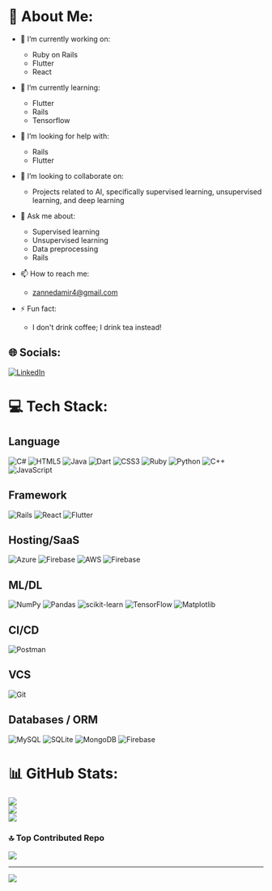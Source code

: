 # 💫 About Me:

- 🔭 I’m currently working on:
  - Ruby on Rails
  - Flutter
  - React

- 🌱 I’m currently learning:
  - Flutter
  - Rails
  - Tensorflow

- 🤝 I’m looking for help with:
  - Rails
  - Flutter

- 👯 I’m looking to collaborate on:
  - Projects related to AI, specifically supervised learning, unsupervised learning, and deep learning

- 💬 Ask me about:
  - Supervised learning
  - Unsupervised learning
  - Data preprocessing
  - Rails

- 📫 How to reach me:
  - zannedamir4@gmail.com

- ⚡ Fun fact:
  - I don't drink coffee; I drink tea instead!





## 🌐 Socials:
[![LinkedIn](https://img.shields.io/badge/LinkedIn-%230077B5.svg?logo=linkedin&logoColor=white)](https://linkedin.com/in/amir-zanned-a83794248) 

# 💻 Tech Stack:

## Language
![C#](https://img.shields.io/badge/c%23-%23239120.svg?style=for-the-badge&logo=csharp&logoColor=white)
![HTML5](https://img.shields.io/badge/html5-%23E34F26.svg?style=for-the-badge&logo=html5&logoColor=white)
![Java](https://img.shields.io/badge/java-%23ED8B00.svg?style=for-the-badge&logo=openjdk&logoColor=white)
![Dart](https://img.shields.io/badge/dart-%230175C2.svg?style=for-the-badge&logo=dart&logoColor=white)
![CSS3](https://img.shields.io/badge/css3-%231572B6.svg?style=for-the-badge&logo=css3&logoColor=white)
![Ruby](https://img.shields.io/badge/ruby-%23CC342D.svg?style=for-the-badge&logo=ruby&logoColor=white)
![Python](https://img.shields.io/badge/python-3670A0?style=for-the-badge&logo=python&logoColor=ffdd54)
![C++](https://img.shields.io/badge/c++-%2300599C.svg?style=for-the-badge&logo=c%2B%2B&logoColor=white)
![JavaScript](https://img.shields.io/badge/javascript-%23323330.svg?style=for-the-badge&logo=javascript&logoColor=%23F7DF1E)

## Framework
![Rails](https://img.shields.io/badge/rails-%23CC0000.svg?style=for-the-badge&logo=ruby-on-rails&logoColor=white)
![React](https://img.shields.io/badge/react-%2320232a.svg?style=for-the-badge&logo=react&logoColor=%2361DAFB)
![Flutter](https://img.shields.io/badge/Flutter-%2302569B.svg?style=for-the-badge&logo=Flutter&logoColor=white)

## Hosting/SaaS
![Azure](https://img.shields.io/badge/azure-%230072C6.svg?style=for-the-badge&logo=microsoftazure&logoColor=white)
![Firebase](https://img.shields.io/badge/firebase-%23039BE5.svg?style=for-the-badge&logo=firebase)
![AWS](https://img.shields.io/badge/AWS-%23FF9900.svg?style=for-the-badge&logo=amazon-aws&logoColor=white)
![Firebase](https://img.shields.io/badge/firebase-a08021?style=for-the-badge&logo=firebase&logoColor=ffcd34)

## ML/DL
![NumPy](https://img.shields.io/badge/numpy-%23013243.svg?style=for-the-badge&logo=numpy&logoColor=white)
![Pandas](https://img.shields.io/badge/pandas-%23150458.svg?style=for-the-badge&logo=pandas&logoColor=white)
![scikit-learn](https://img.shields.io/badge/scikit--learn-%23F7931E.svg?style=for-the-badge&logo=scikit-learn&logoColor=white)
![TensorFlow](https://img.shields.io/badge/TensorFlow-%23FF6F00.svg?style=for-the-badge&logo=TensorFlow&logoColor=white)
![Matplotlib](https://img.shields.io/badge/Matplotlib-%23ffffff.svg?style=for-the-badge&logo=Matplotlib&logoColor=black)

## CI/CD
![Postman](https://img.shields.io/badge/Postman-FF6C37?style=for-the-badge&logo=postman&logoColor=white)

## VCS
![Git](https://img.shields.io/badge/git-%23F05033.svg?style=for-the-badge&logo=git&logoColor=white)

## Databases / ORM
![MySQL](https://img.shields.io/badge/mysql-4479A1.svg?style=for-the-badge&logo=mysql&logoColor=white)
![SQLite](https://img.shields.io/badge/sqlite-%2307405e.svg?style=for-the-badge&logo=sqlite&logoColor=white)
![MongoDB](https://img.shields.io/badge/MongoDB-%234ea94b.svg?style=for-the-badge&logo=mongodb&logoColor=white)
![Firebase](https://img.shields.io/badge/firebase-%23039BE5.svg?style=for-the-badge&logo=firebase)


# 📊 GitHub Stats:
![](https://github-readme-stats.vercel.app/api?username=Zanned-amir&theme=vue-dark&hide_border=false&include_all_commits=true&count_private=true)<br/>
![](https://github-readme-streak-stats.herokuapp.com/?user=Zanned-amir&theme=vue-dark&hide_border=false)<br/>
![](https://github-readme-stats.vercel.app/api/top-langs/?username=Zanned-amir&theme=vue-dark&hide_border=false&include_all_commits=true&count_private=true&layout=compact)

### 🔝 Top Contributed Repo
![](https://github-contributor-stats.vercel.app/api?username=Zanned-amir&limit=5&theme=dracula&combine_all_yearly_contributions=true)



---
[![](https://visitcount.itsvg.in/api?id=Zanned-amir&icon=5&color=11)](https://visitcount.itsvg.in)

<!-- Proudly created with GPRM ( https://gprm.itsvg.in ) -->
